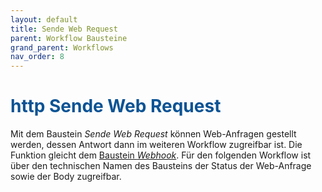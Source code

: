 ```yaml
---
layout: default
title: Sende Web Request
parent: Workflow Bausteine
grand_parent: Workflows
nav_order: 8
---
```


# <span style="color:#0b5394"><span class="material-icons">http</span> **Sende Web Request**</span>

Mit dem Baustein *Sende Web Request* können Web-Anfragen gestellt werden, dessen Antwort dann im weiteren Workflow zugreifbar ist. Die Funktion gleicht dem [Baustein *Webhook*](/docs/record-spec-settings/grand-child-expanded/webhook.html).
Für den folgenden Workflow ist über den technischen Namen des Bausteins der Status der Web-Anfrage sowie der Body zugreifbar.